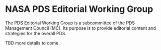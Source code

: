 # NASA PDS Editorial Working Group
The PDS Editorial Working Group is a subcommittee of the PDS Management Council (MC). Its purpose is to provide editorial content and strategies for the overall PDS.

TBD more details to come.
